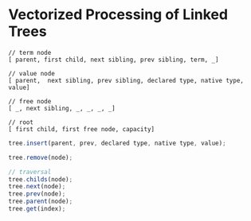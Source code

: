 # Vectorized Processing of Linked Trees 

```
// term node
[ parent, first child, next sibling, prev sibling, term, _]
```

```
// value node
[ parent,  next sibling, prev sibling, declared type, native type, value]
```

```
// free node
[ _, next sibling, _, _, _, _]
```

```
// root 
[ first child, first free node, capacity]
```

```javascript
tree.insert(parent, prev, declared type, native type, value);

tree.remove(node);

// traversal
tree.childs(node);
tree.next(node);
tree.prev(node);
tree.parent(node);
tree.get(index);
```
